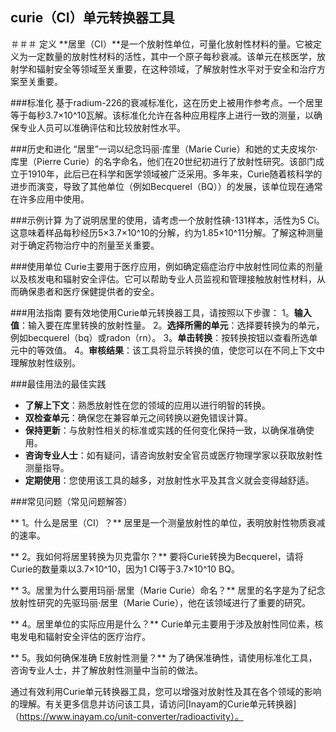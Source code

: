 ## curie（CI）单元转换器工具

＃＃＃ 定义
**居里（CI）**是一个放射性单位，可量化放射性材料的量。它被定义为一定数量的放射性材料的活性，其中一个原子每秒衰减。该单元在核医学，放射学和辐射安全等领域至关重要，在这种领域，了解放射性水平对于安全和治疗方案至关重要。

###标准化
基于radium-226的衰减标准化，这在历史上被用作参考点。一个居里等于每秒3.7×10^10瓦解。该标准化允许在各种应用程序上进行一致的测量，以确保专业人员可以准确评估和比较放射性水平。

###历史和进化
“居里”一词以纪念玛丽·库里（Marie Curie）和她的丈夫皮埃尔·库里（Pierre Curie）的名字命名，他们在20世纪初进行了放射性研究。该部门成立于1910年，此后已在科学和医学领域被广泛采用。多年来，Curie随着核科学的进步而演变，导致了其他单位（例如Becquerel（BQ））的发展，该单位现在通常在许多应用中使用。

###示例计算
为了说明居里的使用，请考虑一个放射性碘-131样本，活性为5 Ci。这意味着样品每秒经历5×3.7×10^10的分解，约为1.85×10^11分解。了解这种测量对于确定药物治疗中的剂量至关重要。

###使用单位
Curie主要用于医疗应用，例如确定癌症治疗中放射性同位素的剂量以及核发电和辐射安全评估。它可以帮助专业人员监视和管理接触放射性材料，从而确保患者和医疗保健提供者的安全。

###用法指南
要有效地使用Curie单元转换器工具，请按照以下步骤：
1。**输入值**：输入要在库里转换的放射性量。
2。**选择所需的单元**：选择要转换为的单元，例如becquerel（bq）或radon（rn）。
3。**单击转换**：按转换按钮以查看所选单元中的等效值。
4。**审核结果**：该工具将显示转换的值，使您可以在不同上下文中理解放射性级别。

###最佳用法的最佳实践
-  **了解上下文**：熟悉放射性在您的领域的应用以进行明智的转换。
-  **双检查单元**：确保您在兼容单元之间转换以避免错误计算。
-  **保持更新**：与放射性相关的标准或实践的任何变化保持一致，以确保准确使用。
-  **咨询专业人士**：如有疑问，请咨询放射安全官员或医疗物理学家以获取放射性测量指导。
-  **定期使用**：您使用该工具的越多，对放射性水平及其含义就会变得越舒适。

###常见问题（常见问题解答）

** 1。什么是居里（CI）？**
居里是一个测量放射性的单位，表明放射性物质衰减的速率。

** 2。我如何将居里转换为贝克雷尔？**
要将Curie转换为Becquerel，请将Curie的数量乘以3.7×10^10，因为1 CI等于3.7×10^10 BQ。

** 3。居里为什么要用玛丽·居里（Marie Curie）命名？**
居里的名字是为了纪念放射性研究的先驱玛丽·居里（Marie Curie），他在该领域进行了重要的研究。

** 4。居里单位的实际应用是什么？**
Curie单元主要用于涉及放射性同位素，核电发电和辐射安全评估的医疗治疗。

** 5。我如何确保准确 E放射性测量？**
为了确保准确性，请使用标准化工具，咨询专业人士，并了解放射性测量中当前的做法。

通过有效利用Curie单元转换器工具，您可以增强对放射性及其在各个领域的影响的理解。有关更多信息并访问该工具，请访问[Inayam的Curie单元转换器]（https://www.inayam.co/unit-converter/radioactivity）。